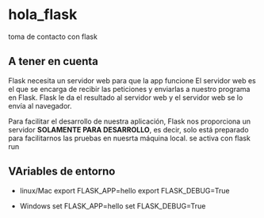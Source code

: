 # hola_flask
toma de contacto con flask


## A tener en cuenta
Flask necesita un servidor web para que la app funcione
El servidor web es el que se encarga de recibir las peticiones y enviarlas a nuestro programa en Flask. Flask le da el resultado al servidor web y el servidor web se lo envía al navegador.

Para facilitar el desarrollo de nuestra aplicación, Flask nos proporciona un servidor **SOLAMENTE PARA DESARROLLO**, es decir, solo está preparado para facilitarnos las pruebas en nuesrta máquina local. se activa con flask run

## VAriables de entorno
- linux/Mac
export FLASK_APP=hello
export FLASK_DEBUG=True

- Windows
set FLASK_APP=hello
set FLASK_DEBUG=True